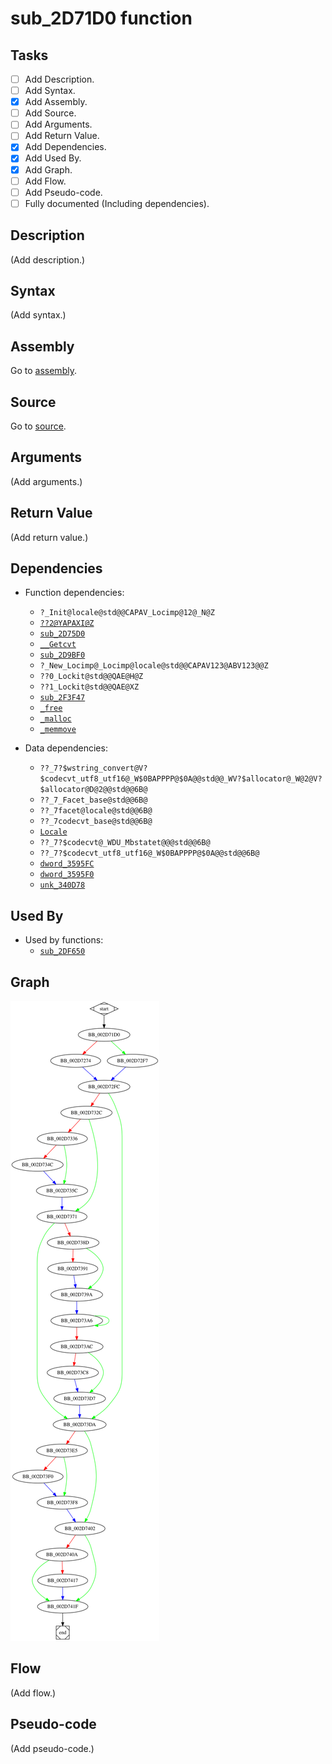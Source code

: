 # sub_2D71D0 function

## Tasks

- [ ] Add Description.
- [ ] Add Syntax.
- [X] Add Assembly.
- [ ] Add Source.
- [ ] Add Arguments.
- [ ] Add Return Value.
- [X] Add Dependencies.
- [X] Add Used By.
- [X] Add Graph.
- [ ] Add Flow.
- [ ] Add Pseudo-code.
- [ ] Fully documented (Including dependencies).

## Description

(Add description.)

## Syntax

(Add syntax.)

## Assembly

Go to [assembly](../asm/sub_2D71D0.asm).

## Source

Go to [source](../cc/sub_2D71D0.cc).

## Arguments

(Add arguments.)

## Return Value

(Add return value.)

## Dependencies

* Function dependencies:
  * `?_Init@locale@std@@CAPAV_Locimp@12@_N@Z`
  * [`??2@YAPAXI@Z`](%3F%3F2%40YAPAXI%40Z.md)
  * [`sub_2D75D0`](sub_2D75D0.md)
  * [`__Getcvt`](__Getcvt.md)
  * [`sub_2D9BF0`](sub_2D9BF0.md)
  * `?_New_Locimp@_Locimp@locale@std@@CAPAV123@ABV123@@Z`
  * `??0_Lockit@std@@QAE@H@Z`
  * `??1_Lockit@std@@QAE@XZ`
  * [`sub_2F3F47`](sub_2F3F47.md)
  * [`_free`](_free.md)
  * [`_malloc`](_malloc.md)
  * [`_memmove`](_memmove.md)

* Data dependencies:
  * `??_7?$wstring_convert@V?$codecvt_utf8_utf16@_W$0BAPPPP@$0A@@std@@_WV?$allocator@_W@2@V?$allocator@D@2@@std@@6B@`
  * `??_7_Facet_base@std@@6B@`
  * `??_7facet@locale@std@@6B@`
  * `??_7codecvt_base@std@@6B@`
  * [`Locale`](Locale.md)
  * `??_7?$codecvt@_WDU_Mbstatet@@@std@@6B@`
  * `??_7?$codecvt_utf8_utf16@_W$0BAPPPP@$0A@@std@@6B@`
  * [`dword_3595FC`](dword_3595FC.md)
  * [`dword_3595F0`](dword_3595F0.md)
  * [`unk_340D78`](unk_340D78.md)


## Used By

* Used by functions:
  * [`sub_2DF650`](sub_2DF650.md)

## Graph

![sub_2D71D0 Graph](../svg/sub_2D71D0.svg "sub_2D71D0 Graph")

## Flow

(Add flow.)

## Pseudo-code

(Add pseudo-code.)


